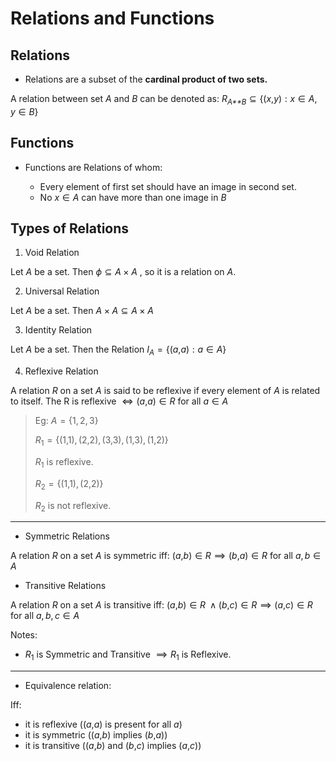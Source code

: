 # Relations and Functions

## Relations

-   Relations are a subset of the **cardinal product of two sets.**

A relation between set *A* and *B* can be denoted as:
*R*<sub>*A**B*</sub> ⊆ {(*x*,*y*) : *x* ∈ *A*, *y* ∈ *B*}

## Functions

-   Functions are Relations of whom:

    -   Every element of first set should have an image in second set.
    -   No *x* ∈ *A* can have more than one image in *B*

## Types of Relations

1.  Void Relation

Let *A* be a set. Then *ϕ* ⊆ *A* × *A* , so it is a relation on *A*.

2.  Universal Relation

Let *A* be a set. Then *A* × *A* ⊆ *A* × *A*

3.  Identity Relation

Let *A* be a set. Then the Relation
*I*<sub>*A*</sub> = {(*a*,*a*) : *a* ∈ *A*}

4.  Reflexive Relation

A relation *R* on a set *A* is said to be reflexive if every element of
*A* is related to itself. The R is reflexive  ⇔ (*a*,*a*) ∈ *R* for all
*a* ∈ *A*

> Eg:
> *A* = {1, 2, 3}
>
> *R*<sub>1</sub> = {(1,1), (2,2), (3,3), (1,3), (1,2)}
>
> *R*<sub>1</sub> is reflexive.
>
> *R*<sub>2</sub> = {(1,1), (2,2)}
>
> *R*<sub>2</sub> is not reflexive.

------------------------------------------------------------------------

-   Symmetric Relations

A relation *R* on a set *A* is symmetric iff:
(*a*,*b*) ∈ *R* ⟹ (*b*,*a*) ∈ *R*
for all *a*, *b* ∈ *A*

-   Transitive Relations

A relation *R* on a set *A* is transitive iff:
(*a*,*b*) ∈ *R*  ∧ (*b*,*c*) ∈ *R* ⟹ (*a*,*c*) ∈ *R*
for all *a*, *b*, *c* ∈ *A*

Notes:

-   *R*<sub>1</sub> is Symmetric and Transitive  ⟹ *R*<sub>1</sub> is
    Reflexive.

------------------------------------------------------------------------

-   Equivalence relation:

Iff:

-   it is reflexive ((*a*,*a*) is present for all *a*)
-   it is symmetric ((*a*,*b*) implies (*b*,*a*))
-   it is transitive ((*a*,*b*) and (*b*,*c*) implies (*a*,*c*))

<!-- Triangle Similarity Example -->

